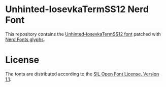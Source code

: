 # Unhinted-IosevkaTermSS12 Nerd Font
This repository contains the [Unhinted-IosevkaTermSS12 font](https://github.com/be5invis/Iosevka) patched with [Nerd Fonts glyphs](https://github.com/ryanoasis/nerd-fonts).

# License
The fonts are distributed according to the [SIL Open Font License, Version 1.1](LICENSE).
